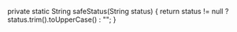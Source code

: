 private static String safeStatus(String status) {
        return status != null ? status.trim().toUpperCase() : "";
    }
